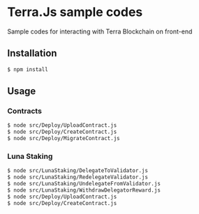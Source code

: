 # Terra.Js sample codes

Sample codes for interacting with Terra Blockchain on front-end

## Installation


```bash
$ npm install
```

## Usage

### Contracts

```bash
$ node src/Deploy/UploadContract.js
$ node src/Deploy/CreateContract.js
$ node src/Deploy/MigrateContract.js
```

### Luna Staking

```bash
$ node src/LunaStaking/DelegateToValidator.js
$ node src/LunaStaking/RedelegateValidator.js
$ node src/LunaStaking/UndelegateFromValidator.js
$ node src/LunaStaking/WithdrawDelegatorReward.js
$ node src/Deploy/UploadContract.js
$ node src/Deploy/CreateContract.js
```